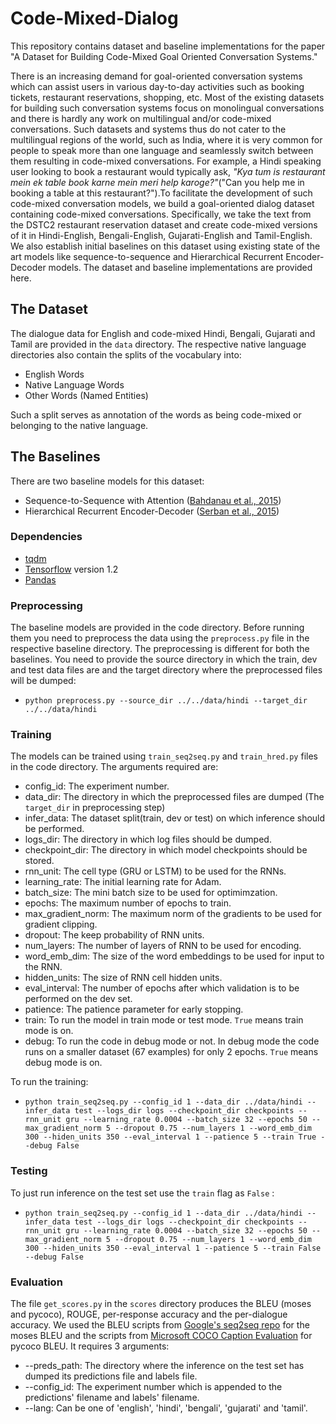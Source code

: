 # Code-Mixed-Dialog
This repository contains dataset and baseline implementations for the paper "A Dataset for Building Code-Mixed Goal Oriented Conversation Systems."

There is an increasing demand for goal-oriented conversation systems which can assist users in various day-to-day activities such as booking tickets, restaurant reservations, shopping, etc. Most of the existing datasets for building such conversation systems focus on monolingual conversations and there is hardly any work on multilingual and/or code-mixed conversations. Such datasets and systems thus do not cater to the multilingual regions of the world, such as India, where it is very common for people to speak more than one language and seamlessly switch between them resulting in code-mixed conversations. For example, a Hindi speaking user looking to book a restaurant would typically ask, *"Kya tum is restaurant mein ek table book karne mein meri help karoge?"*("Can you help me in booking a table at this restaurant?").To facilitate the development of such code-mixed conversation models, we build a goal-oriented dialog dataset containing code-mixed conversations. Specifically, we take the text from the DSTC2 restaurant reservation dataset and create code-mixed versions of it in Hindi-English, Bengali-English, Gujarati-English and Tamil-English. We also establish initial baselines on this dataset using existing state of the art models like sequence-to-sequence and Hierarchical Recurrent Encoder-Decoder models. The dataset and baseline implementations are provided here.

## The Dataset
The dialogue data for English and code-mixed Hindi, Bengali, Gujarati and Tamil are provided in the `data` directory. The respective native language directories also contain the splits of the vocabulary into:
* English Words
* Native Language Words
* Other Words (Named Entities)

Such a split serves as annotation of the words as being code-mixed or belonging to the native language.

## The Baselines
There are two baseline models for this dataset:
* Sequence-to-Sequence with Attention ([Bahdanau et al., 2015](https://arxiv.org/pdf/1409.0473.pdf))
* Hierarchical Recurrent Encoder-Decoder ([Serban et al., 2015](https://arxiv.org/pdf/1507.04808.pdf))

### Dependencies
* [tqdm](https://github.com/tqdm/tqdm)
* [Tensorflow](https://www.tensorflow.org/) version 1.2
* [Pandas](https://pandas.pydata.org/)

### Preprocessing
The baseline models  are provided in the code directory. Before running them you need to preprocess the data using the `preprocess.py` file in the respective baseline directory. The preprocessing is different for both the baselines. You need to provide the source directory in which the train, dev and test data files are and the target directory where the preprocessed files will be dumped:

* `python preprocess.py --source_dir ../../data/hindi --target_dir ../../data/hindi`

### Training

The models can be trained using `train_seq2seq.py` and `train_hred.py` files in the code directory. The arguments required are:
* config_id: The experiment number.
* data_dir: The directory in which the preprocessed files are dumped (The `target_dir` in preprocessing step)
* infer_data: The dataset split(train, dev or test) on which inference should be performed.
* logs_dir: The directory in which log files should be dumped.
* checkpoint_dir: The directory in which model checkpoints should be stored.
* rnn_unit: The cell type (GRU or LSTM) to be used for the RNNs.
* learning_rate: The initial learning rate for Adam.
* batch_size: The mini batch size to be used for optimimzation.
* epochs: The maximum number of epochs to train.
* max_gradient_norm: The maximum norm of the gradients to be used for gradient clipping.
* dropout: The keep probability of RNN units.
* num_layers: The number of layers of RNN to be used for encoding.
* word_emb_dim: The size of the word embeddings to be used for input to the RNN.
* hidden_units: The size of RNN cell hidden units.
* eval_interval: The number of epochs after which validation is to be performed on the dev set.
* patience: The patience parameter for early stopping.
* train: To run the model in train mode or test mode. `True` means train mode is on.
* debug: To run the code in debug mode or not. In debug mode the code runs on a smaller dataset (67 examples) for only 2 epochs. `True` means debug mode is on.

To run the training:
* `python train_seq2seq.py --config_id 1 --data_dir ../data/hindi --infer_data test --logs_dir logs --checkpoint_dir checkpoints --rnn_unit gru --learning_rate 0.0004 --batch_size 32 --epochs 50 --max_gradient_norm 5 --dropout 0.75 --num_layers 1 --word_emb_dim 300 --hiden_units 350 --eval_interval 1 --patience 5 --train True --debug False`

### Testing
To just run inference on the test set use the `train` flag as `False` : 
* `python train_seq2seq.py --config_id 1 --data_dir ../data/hindi --infer_data test --logs_dir logs --checkpoint_dir checkpoints --rnn_unit gru --learning_rate 0.0004 --batch_size 32 --epochs 50 --max_gradient_norm 5 --dropout 0.75 --num_layers 1 --word_emb_dim 300 --hiden_units 350 --eval_interval 1 --patience 5 --train False --debug False`

### Evaluation
The file `get_scores.py` in the `scores` directory produces the BLEU (moses and pycoco), ROUGE, per-response accuracy and the per-dialogue accuracy. We used the BLEU scripts from [Google's seq2seq repo](https://github.com/google/seq2seq/tree/master/seq2seq/metrics) for the moses BLEU and the scripts from [Microsoft COCO Caption Evaluation](https://github.com/tylin/coco-caption/tree/master/pycocoevalcap) for pycoco BLEU. It requires 3 arguments:
* --preds_path: The directory where the inference on the test set has dumped its predictions file and labels file.
* --config_id: The experiment number which is appended to the predictions' filename and labels' filename.
* --lang: Can be one of 'english', 'hindi', 'bengali', 'gujarati' and 'tamil'.


